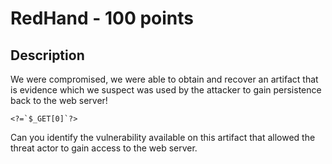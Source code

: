 # RedHand - 100 points

## Description

We were compromised, we were able to obtain and recover an artifact that is evidence which we suspect was used by the attacker to gain persistence back to the web server!

```php=
<?=`$_GET[0]`?>
```

Can you identify the vulnerability available on this artifact that allowed the threat actor to gain access to the web server.